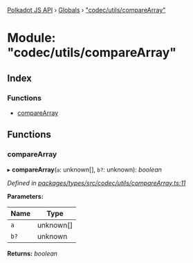 [Polkadot JS API](../README.md) › [Globals](../globals.md) › ["codec/utils/compareArray"](_codec_utils_comparearray_.md)

# Module: "codec/utils/compareArray"

## Index

### Functions

* [compareArray](_codec_utils_comparearray_.md#comparearray)

## Functions

###  compareArray

▸ **compareArray**(`a`: unknown[], `b?`: unknown): *boolean*

*Defined in [packages/types/src/codec/utils/compareArray.ts:11](https://github.com/polkadot-js/api/blob/2493442a2e/packages/types/src/codec/utils/compareArray.ts#L11)*

**Parameters:**

Name | Type |
------ | ------ |
`a` | unknown[] |
`b?` | unknown |

**Returns:** *boolean*
